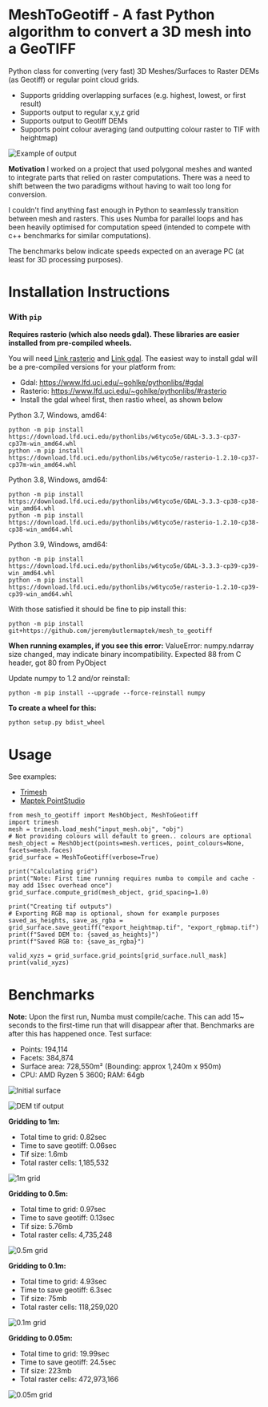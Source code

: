# MeshToGeotiff - A fast Python algorithm to convert a 3D mesh into a GeoTIFF
Python class for converting (very fast) 3D Meshes/Surfaces to Raster DEMs (as Geotiff) or regular point cloud grids.
- Supports gridding overlapping surfaces (e.g. highest, lowest, or first result)
- Supports output to regular x,y,z grid
- Supports output to Geotiff DEMs
- Supports point colour averaging (and outputting colour raster to TIF with heightmap)

![Example of output](/img/example.jpg "Example of output, combining multiple meshes")

**Motivation**
I worked on a project that used polygonal meshes and wanted to integrate parts that relied on raster computations.
There was a need to shift between the two paradigms without having to wait too long for conversion.

I couldn't find anything fast enough in Python to seamlessly transition between mesh and rasters.
This uses Numba for parallel loops and has been heavily optimised for computation speed (intended to compete with c++ benchmarks for similar computations).

The benchmarks below indicate speeds expected on an average PC (at least for 3D processing purposes).

# Installation Instructions
### With `pip`
**Requires rasterio (which also needs gdal). These libraries are easier installed from pre-compiled wheels.**

You will need [Link rasterio](https://github.com/rasterio/rasterio) and [Link gdal](https://github.com/OSGeo/gdal).
The easiest way to install gdal will be a pre-compiled versions for your platform from:
 - Gdal: https://www.lfd.uci.edu/~gohlke/pythonlibs/#gdal
 - Rasterio: https://www.lfd.uci.edu/~gohlke/pythonlibs/#rasterio
 - Install the gdal wheel first, then rastio wheel, as shown below
 
Python 3.7, Windows, amd64:
```
python -m pip install https://download.lfd.uci.edu/pythonlibs/w6tyco5e/GDAL-3.3.3-cp37-cp37m-win_amd64.whl
python -m pip install https://download.lfd.uci.edu/pythonlibs/w6tyco5e/rasterio-1.2.10-cp37-cp37m-win_amd64.whl
```

Python 3.8, Windows, amd64:
```
python -m pip install https://download.lfd.uci.edu/pythonlibs/w6tyco5e/GDAL-3.3.3-cp38-cp38-win_amd64.whl
python -m pip install https://download.lfd.uci.edu/pythonlibs/w6tyco5e/rasterio-1.2.10-cp38-cp38-win_amd64.whl
```

Python 3.9, Windows, amd64:
```
python -m pip install https://download.lfd.uci.edu/pythonlibs/w6tyco5e/GDAL-3.3.3-cp39-cp39-win_amd64.whl
python -m pip install https://download.lfd.uci.edu/pythonlibs/w6tyco5e/rasterio-1.2.10-cp39-cp39-win_amd64.whl
```

With those satisfied it should be fine to pip install this:
```
python -m pip install git+https://github.com/jeremybutlermaptek/mesh_to_geotiff
```

**When running examples, if you see this error:**
ValueError: numpy.ndarray size changed, may indicate binary incompatibility. Expected 88 from C header, got 80 from PyObject

Update numpy to 1.2 and/or reinstall:
```
python -m pip install --upgrade --force-reinstall numpy
```

**To create a wheel for this:**
```
python setup.py bdist_wheel
```

# Usage
See examples:
 - [Trimesh](/examples/trimesh_example.py)
 - [Maptek PointStudio](/examples/maptek_pointstudio_example.py)

```
from mesh_to_geotiff import MeshObject, MeshToGeotiff
import trimesh
mesh = trimesh.load_mesh("input_mesh.obj", "obj")
# Not providing colours will default to green.. colours are optional
mesh_object = MeshObject(points=mesh.vertices, point_colours=None, facets=mesh.faces)
grid_surface = MeshToGeotiff(verbose=True)

print("Calculating grid")
print("Note: First time running requires numba to compile and cache - may add 15sec overhead once")
grid_surface.compute_grid(mesh_object, grid_spacing=1.0)

print("Creating tif outputs")
# Exporting RGB map is optional, shown for example purposes
saved_as_heights, save_as_rgba = grid_surface.save_geotiff("export_heightmap.tif", "export_rgbmap.tif")
print(f"Saved DEM to: {saved_as_heights}")
print(f"Saved RGB to: {save_as_rgba}")

valid_xyzs = grid_surface.grid_points[grid_surface.null_mask]
print(valid_xyzs)

```

# Benchmarks
**Note:** Upon the first run, Numba must compile/cache. This can add 15~ seconds to the first-time run that will disappear after that.
Benchmarks are after this has happened once.
Test surface:
 - Points: 194,114
 - Facets: 384,874
 - Surface area: 728,550m² (Bounding: approx 1,240m x 950m)
 - CPU: AMD Ryzen 5 3600; RAM: 64gb
 
![Initial surface](/img/initial_suface.png "The initial surface")

![DEM tif output](/img/dem.png "The DEM tif output (looks the same at this zoom level regardless of density)")

**Gridding to 1m:**
 - Total time to grid: 0.82sec
 - Time to save geotiff: 0.06sec
 - Tif size: 1.6mb
 - Total raster cells: 1,185,532 

![1m grid](/img/1m_grid.png "1m grid")

**Gridding to 0.5m:**
 - Total time to grid: 0.97sec
 - Time to save geotiff: 0.13sec
 - Tif size: 5.76mb
 - Total raster cells: 4,735,248

![0.5m grid](/img/0.5m_grid.png "0.5m grid")

**Gridding to 0.1m:**
 - Total time to grid: 4.93sec
 - Time to save geotiff: 6.3sec
 - Tif size: 75mb
 - Total raster cells: 118,259,020

![0.1m grid](/img/0.1m_grid.png "0.1m grid")

**Gridding to 0.05m:**
 - Total time to grid: 19.99sec
 - Time to save geotiff: 24.5sec
 - Tif size: 223mb
 - Total raster cells: 472,973,166

![0.05m grid](/img/0.05m_grid.png "0.05m grid")
